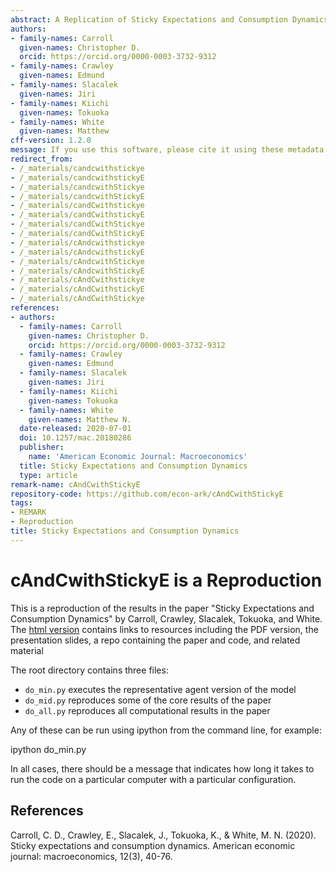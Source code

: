 ```yaml
---
abstract: A Replication of Sticky Expectations and Consumption Dynamics.
authors:
- family-names: Carroll
  given-names: Christopher D.
  orcid: https://orcid.org/0000-0003-3732-9312
- family-names: Crawley
  given-names: Edmund
- family-names: Slacalek
  given-names: Jiri
- family-names: Kiichi
  given-names: Tokuoka
- family-names: White
  given-names: Matthew
cff-version: 1.2.0
message: If you use this software, please cite it using these metadata.
redirect_from:
- /_materials/candcwithstickye
- /_materials/candcwithstickyE
- /_materials/candcwithStickye
- /_materials/candcwithStickyE
- /_materials/candCwithstickye
- /_materials/candCwithstickyE
- /_materials/candCwithStickye
- /_materials/candCwithStickyE
- /_materials/cAndcwithstickye
- /_materials/cAndcwithstickyE
- /_materials/cAndcwithStickye
- /_materials/cAndcwithStickyE
- /_materials/cAndCwithstickye
- /_materials/cAndCwithstickyE
- /_materials/cAndCwithStickye
references:
- authors:
  - family-names: Carroll
    given-names: Christopher D.
    orcid: https://orcid.org/0000-0003-3732-9312
  - family-names: Crawley
    given-names: Edmund
  - family-names: Slacalek
    given-names: Jiri
  - family-names: Kiichi
    given-names: Tokuoka
  - family-names: White
    given-names: Matthew N.
  date-released: 2020-07-01
  doi: 10.1257/mac.20180286
  publisher:
    name: 'American Economic Journal: Macroeconomics'
  title: Sticky Expectations and Consumption Dynamics
  type: article
remark-name: cAndCwithStickyE
repository-code: https://github.com/econ-ark/cAndCwithStickyE
tags:
- REMARK
- Reproduction
title: Sticky Expectations and Consumption Dynamics
---
```


# cAndCwithStickyE is a Reproduction

This is a reproduction of the results in the paper "Sticky Expectations and Consumption Dynamics" by Carroll, Crawley, Slacalek, Tokuoka, and White. The [html version](http://econ.jhu.edu/people/ccarroll/papers/cAndCwithStickyE) contains links to resources including the PDF version, the presentation slides, a repo containing the paper and code, and related material

The root directory contains three files:

* `do_min.py` executes the representative agent version of the model
* `do_mid.py` reproduces some of the core results of the paper
* `do_all.py` reproduces all computational results in the paper

Any of these can be run using ipython from the command line, for example:

ipython do_min.py

In all cases, there should be a message that indicates how long it takes to run the code on a particular computer with a particular configuration.

## References

Carroll, C. D., Crawley, E., Slacalek, J., Tokuoka, K., & White, M. N. (2020). Sticky expectations and consumption dynamics. American economic journal: macroeconomics, 12(3), 40-76.

